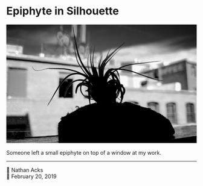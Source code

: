 # Epiphyte in Silhouette

![The silhouette of a small epiphyte](assets/3291f043087af483581ae08f2dd5d90b.webp)

Someone left a small epiphyte on top of a window at my work.

- - - -

👤 Nathan Acks  
📅 February 20, 2019
